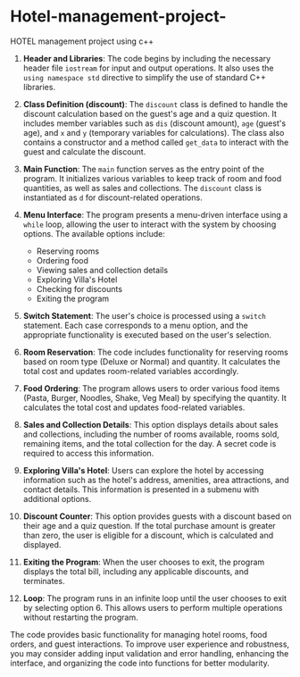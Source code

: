 # Hotel-management-project-
HOTEL management project using c++


1. **Header and Libraries**: The code begins by including the necessary header file `iostream` for input and output operations. It also uses the `using namespace std` directive to simplify the use of standard C++ libraries.

2. **Class Definition (discount)**: The `discount` class is defined to handle the discount calculation based on the guest's age and a quiz question. It includes member variables such as `dis` (discount amount), `age` (guest's age), and `x` and `y` (temporary variables for calculations). The class also contains a constructor and a method called `get_data` to interact with the guest and calculate the discount.

3. **Main Function**: The `main` function serves as the entry point of the program. It initializes various variables to keep track of room and food quantities, as well as sales and collections. The `discount` class is instantiated as `d` for discount-related operations.

4. **Menu Interface**: The program presents a menu-driven interface using a `while` loop, allowing the user to interact with the system by choosing options. The available options include:
   - Reserving rooms
   - Ordering food
   - Viewing sales and collection details
   - Exploring Villa's Hotel
   - Checking for discounts
   - Exiting the program

5. **Switch Statement**: The user's choice is processed using a `switch` statement. Each case corresponds to a menu option, and the appropriate functionality is executed based on the user's selection.

6. **Room Reservation**: The code includes functionality for reserving rooms based on room type (Deluxe or Normal) and quantity. It calculates the total cost and updates room-related variables accordingly.

7. **Food Ordering**: The program allows users to order various food items (Pasta, Burger, Noodles, Shake, Veg Meal) by specifying the quantity. It calculates the total cost and updates food-related variables.

8. **Sales and Collection Details**: This option displays details about sales and collections, including the number of rooms available, rooms sold, remaining items, and the total collection for the day. A secret code is required to access this information.

9. **Exploring Villa's Hotel**: Users can explore the hotel by accessing information such as the hotel's address, amenities, area attractions, and contact details. This information is presented in a submenu with additional options.

10. **Discount Counter**: This option provides guests with a discount based on their age and a quiz question. If the total purchase amount is greater than zero, the user is eligible for a discount, which is calculated and displayed.

11. **Exiting the Program**: When the user chooses to exit, the program displays the total bill, including any applicable discounts, and terminates.

12. **Loop**: The program runs in an infinite loop until the user chooses to exit by selecting option 6. This allows users to perform multiple operations without restarting the program.

The code provides basic functionality for managing hotel rooms, food orders, and guest interactions. To improve user experience and robustness, you may consider adding input validation and error handling, enhancing the interface, and organizing the code into functions for better modularity.
